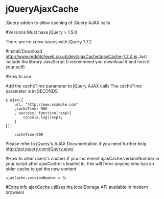 # jQueryAjaxCache
jQuery addon to allow caching of jQuery AJAX calls

#Versions
Must have jQuery > 1.5.0

There are no know issues with jQuery 1.7.2 

#Install/Download
http://www.redditchweb.co.uk/dev/ajaxCache/ajaxCache-1.2.4.js 
Just include the library JavaScript (I recommend you download it and host it your self)

#How to use

Add the cacheTime parameter to jQuery AJAX calls
The cacheTime parameter is in SECONDS

```
$.ajax({
    url: "http://www.example.com"
    ,cacheTime: 900
    , success: function(resp){
        console.log(resp);
    }
});
```
```
    cacheTime:900 
```

Please refer to jQuery's AJAX Documentation if you need further help
http://api.jquery.com/jQuery.ajax/

#How to clear users's caches
If you increment ajaxCache.versionNumber in your script after ajaxCache is loaded in, this will force anyone who has an older cache to get the new content


```
ajaxCache.versionNumber = 3;
```


#Extra info
ajaxCache utilises the localStorage API available in modern browsers
